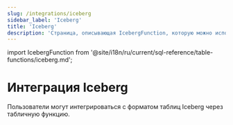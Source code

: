 ```yaml
---
slug: /integrations/iceberg
sidebar_label: 'Iceberg'
title: 'Iceberg'
description: 'Страница, описывающая IcebergFunction, которую можно использовать для интеграции ClickHouse с форматом таблиц Iceberg'
---
```


import IcebergFunction from '@site/i18n/ru/current/sql-reference/table-functions/iceberg.md';


# Интеграция Iceberg

Пользователи могут интегрироваться с форматом таблиц Iceberg через табличную функцию.

<IcebergFunction/>
